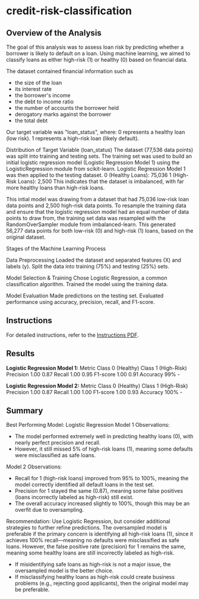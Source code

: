 # credit-risk-classification

## Overview of the Analysis
The goal of this analysis was to assess loan risk by predicting whether a borrower is likely to default on a loan.
Using machine learning, we aimed to classify loans as either high-risk (1) or healthy (0) based on financial data.

The dataset contained financial information such as
* the size of the loan
* its interest rate
* the borrower's income
* the debt to income ratio
* the number of accounts the borrower held
* derogatory marks against the borrower
* the total debt

Our target variable was "loan_status", where:
0 represents a healthy loan (low risk).
1 represents a high-risk loan (likely default).

Distribution of Target Variable (loan_status)
The dataset (77,536 data points) was split into training and testing sets. The training set was used to build an initial logistic regression model (Logistic Regression Model 1) using the LogisticRegression module from scikit-learn. Logistic Regression Model 1 was then applied to the testing dataset. 
0 (Healthy Loans): 75,036
1 (High-Risk Loans): 2,500
This indicates that the dataset is imbalanced, with far more healthy loans than high-risk loans.

This intial model was drawing from a dataset that had 75,036 low-risk loan data points and 2,500 high-risk data points. To resample the training data and ensure that the logistic regression model had an equal number of data points to draw from, the training set data was resampled with the RandomOverSampler module from imbalanced-learn. This generated 56,277 data points for both low-risk (0) and high-risk (1) loans, based on the original dataset.


Stages of the Machine Learning Process

Data Preprocessing
Loaded the dataset and separated features (X) and labels (y).
Split the data into training (75%) and testing (25%) sets.

Model Selection & Training
Chose Logistic Regression, a common classification algorithm.
Trained the model using the training data.

Model Evaluation
Made predictions on the testing set.
Evaluated performance using accuracy, precision, recall, and F1-score.

## Instructions
For detailed instructions, refer to the [Instructions PDF](instructions.pdf).

## Results
<strong>Logistic Regression Model 1:</strong>
Metric		Class 0 (Healthy)	Class 1 (High-Risk)
Precision	1.00				0.87
Recall		1.00				0.95
F1-score	1.00				0.91
Accuracy	99%					-

<strong>Logistic Regression Model 2:</strong>
Metric		Class 0 (Healthy)	Class 1 (High-Risk)
Precision	1.00				0.87
Recall		1.00				1.00
F1-score	1.00				0.93
Accuracy	100%					-

## Summary
Best Performing Model: Logistic Regression
Model 1 Observations: 
* The model performed extremely well in predicting healthy loans (0), with nearly perfect precision and recall.
* However, it still missed 5% of high-risk loans (1), meaning some defaults were misclassified as safe loans.

Model 2 Observations: 
* Recall for 1 (high-risk loans) improved from 95% to 100%, meaning the model correctly identified all default loans in the test set.
* Precision for 1 stayed the same (0.87), meaning some false positives (loans incorrectly labeled as high-risk) still exist.
* The overall accuracy increased slightly to 100%, though this may be an overfit due to oversampling. 

Recommendation: Use Logistic Regression, but consider additional strategies to further refine predictions. The oversampled model is preferable if the primary concern is identifying all high-risk loans (1), since it achieves 100% recall—meaning no defaults were misclassified as safe loans.
However, the false positive rate (precision) for 1 remains the same, meaning some healthy loans are still incorrectly labeled as high-risk.
* If misidentifying safe loans as high-risk is not a major issue, the oversampled model is the better choice.
* If misclassifying healthy loans as high-risk could create business problems (e.g., rejecting good applicants), then the original model may be preferable.